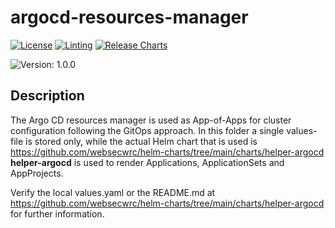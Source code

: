 # argocd-resources-manager

[![License](https://img.shields.io/badge/License-Apache_2.0-blue.svg)](https://opensource.org/licenses/Apache-2.0)
[![Linting](https://github.com/websecwrc/openshift-clusterconfig-gitops/actions/workflows/linting.yml/badge.svg)](https://github.com/websecwrc/openshift-clusterconfig-gitops/actions/workflows/linting.yml)
[![Release Charts](https://github.com/websecwrc/helm-charts/actions/workflows/release.yml/badge.svg)](https://github.com/websecwrc/helm-charts/actions/workflows/release.yml)

![Version: 1.0.0](https://img.shields.io/badge/Version-1.0.0-informational?style=flat-square)

## Description

The Argo CD resources manager is used as App-of-Apps for cluster configuration following the GitOps approach. In this folder a single values-file is stored only, while the actual Helm chart that is used is https://github.com/websecwrc/helm-charts/tree/main/charts/helper-argocd 
**helper-argocd** is used to render Applications, ApplicationSets and AppProjects. 

Verify the local values.yaml or the README.md at https://github.com/websecwrc/helm-charts/tree/main/charts/helper-argocd for further information.
